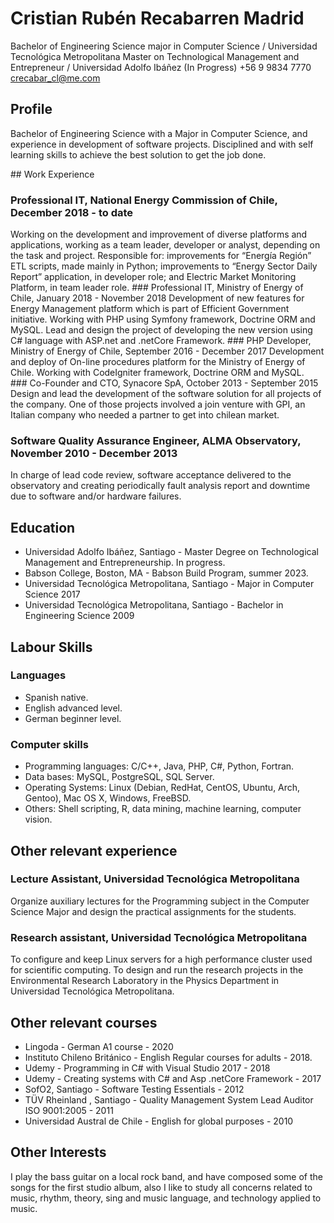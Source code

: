 # Cristian Rubén Recabarren Madrid
Bachelor of Engineering Science major in Computer Science / Universidad Tecnológica Metropolitana
Master on Technological Management and Entrepreneur / Universidad Adolfo Ibáñez (In Progress) 
+56 9 9834 7770
crecabar_cl@me.com

## Profile
Bachelor of Engineering Science with a Major in Computer Science, and experience in development of software projects. Disciplined and with self learning skills to achieve the best solution to get the job done.

## Work Experience
### Professional IT, National Energy Commission of Chile, December 2018 - to date
Working on the development and improvement of diverse platforms and applications, working as a team leader, developer or analyst, depending on the task and project. Responsible for: improvements for “Energía Región” ETL scripts, made mainly in Python; improvements to “Energy Sector Daily Report” application, in developer role; and Electric Market Monitoring Platform, in team leader role.
### Professional IT, Ministry of Energy of Chile, January 2018 - November 2018
Development of new features for Energy Management platform which is part of Efficient Government initiative. Working with PHP using Symfony framework, Doctrine ORM and MySQL. Lead and design the project of developing the new version using C# language with ASP.net and .netCore Framework.
### PHP Developer, Ministry of Energy of Chile, September 2016 - December 2017
Development and deploy of On-line procedures platform for the Ministry of Energy of Chile. Working with CodeIgniter framework, Doctrine ORM and MySQL.
### Co-Founder and CTO, Synacore SpA, October 2013 - September 2015
Design and lead the development of the software solution for all projects of the company. One of those projects involved a join venture with GPI, an Italian company who needed a partner to get into chilean market.
### Software Quality Assurance Engineer, ALMA Observatory, November 2010 - December 2013
In charge of lead code review, software acceptance delivered to the observatory and creating periodically fault analysis report and downtime due to software and/or hardware failures.

## Education
* Universidad Adolfo Ibáñez, Santiago - Master Degree on Technological Management and Entrepreneurship. In progress.
* Babson College, Boston, MA - Babson Build Program, summer 2023.
* Universidad Tecnológica Metropolitana, Santiago - Major in Computer Science 2017
* Universidad Tecnológica Metropolitana, Santiago - Bachelor in Engineering Science 2009

## Labour Skills
### Languages
* Spanish native.
* English advanced level.
* German beginner level.
### Computer skills
* Programming languages: C/C++, Java, PHP, C#, Python, Fortran.
* Data bases: MySQL, PostgreSQL, SQL Server.
* Operating Systems: Linux (Debian, RedHat, CentOS, Ubuntu, Arch, Gentoo), Mac OS X, Windows, FreeBSD.
* Others: Shell scripting, R, data mining, machine learning, computer vision.

## Other relevant experience
### Lecture Assistant, Universidad Tecnológica Metropolitana
Organize auxiliary lectures for the Programming subject in the Computer Science Major and design the practical assignments for the students.
### Research assistant, Universidad Tecnológica Metropolitana
To configure and keep Linux servers for a high performance cluster used for scientific computing. To design and run the research projects in the Environmental Research Laboratory in the Physics Department in Universidad Tecnológica Metropolitana.

## Other relevant courses
* Lingoda - German A1 course - 2020
* Instituto Chileno Británico - English Regular courses for adults - 2018.
* Udemy - Programming in C# with Visual Studio 2017 - 2018
* Udemy - Creating systems with C# and Asp .netCore Framework - 2017
* SofO2, Santiago - Software Testing Essentials - 2012
* TÜV Rheinland , Santiago - Quality Management System Lead Auditor ISO 9001:2005 - 2011
* Universidad Austral de Chile - English for global purposes - 2010

## Other Interests
I play the bass guitar on a local rock band, and have composed some of the songs for the first studio album, also I like to study all concerns related to music, rhythm, theory, sing and music language, and technology applied to music.
